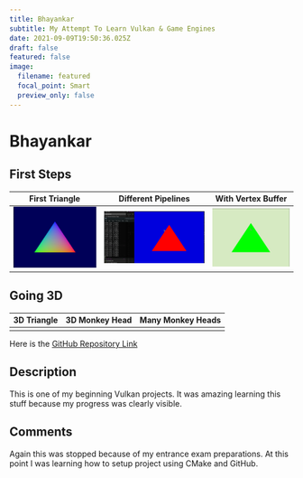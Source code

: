 ```yaml
---
title: Bhayankar
subtitle: My Attempt To Learn Vulkan & Game Engines
date: 2021-09-09T19:50:36.025Z
draft: false
featured: false
image:
  filename: featured
  focal_point: Smart
  preview_only: false
---
```

# Bhayankar

## First Steps

| First Triangle          | Different Pipelines | With Vertex Buffer |
| ----------------------- | ------------------- | ------------------ |
| ![](first-triangle.gif) | ![](toggle-shaders.gif)| ![](vertex-buffer.gif) |


## Going 3D

| 3D Triangle | 3D Monkey Head | Many Monkey Heads |
| ----------- | -------------- | ----------------- |
|             |                |                   |



Here is the [GitHub Repository Link](https://github.com/brightprogrammer/Bhayankar)

## Description

This is one of my beginning Vulkan projects. It was amazing learning this stuff because my progress was clearly visible.

## Comments

Again this was stopped because of my entrance exam preparations. At this point I was learning how to setup project using CMake and GitHub.